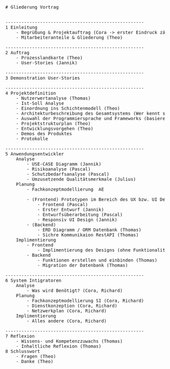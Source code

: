 


<pre># Gliederung Vortrag


----------------------------------------------------
1 Einleitung
	- Begrüßung & Projektauftrag (Cora -> erster Eindruck zählt, sorry Theo)
	- Mitarbeiteranteile & Gliederung (Theo)

----------------------------------------------------
2 Auftrag
	- Prozesslandkarte (Theo)
	- User-Stories (Jannik)

----------------------------------------------------
3 Demonstration User-Stories

----------------------------------------------------
4 Projektdefinition
	- Nutzerwertanalyse (Thomas)
	- Ist-Soll Analyse
	- Einordnung ins Schichtenmodell (Theo)
	- Architekturbeschreibung des Gesamtsystems (Wer kennt sich da aus)
	- Auswahl der Programmiersprache und Frameworks (basierend auf Nutzerwertanalyse) (Thomas)
	- Projektstrukturplan (Theo)
	- Entwicklungsvorgehen (Theo)
	- Demos des Produktes 
	- Protokolle 

----------------------------------------------------
5 Anwendungsentwickler
	Analyse
		- USE-CASE Diagramm (Jannik)
		- Risikoanalyse (Pascal)
		- Schutzbedarfsanalyse (Pascal)
		- Umzusetzende Qualitätsmerkmale (Julius)
	Planung
		- Fachkonzeptmodellierung  AE
			
		- (Frontend) Prototypen im Bereich des UX bzw. UI Design mit Figma erstellen
			- Frontend (Pascal)
			- Erster Entwurf (Jannik)
			- Entwurfsüberarbeitung (Pascal)
			- Responsiv UI Design (Jannik)
		- (Backend)
			- ERD Diagramm / ORM Datenbank (Thomas)
			- Sichre Kommunikaion RestAPI (Thomas)
	Implimentierung 
		- Frontend
			- Implimentierung des Designs (ohne Funktionalität) (Jannik Pascal)
		- Backend
			- Funktionen erstellen und einbinden (Thomas)
			- Migration der Datenbank (Thomas)
			
----------------------------------------------------			
6 System Intigratoren 
	Analyse
		- Was wird Benötigt? (Cora, Richard)
	Planung
		- Fachkonzeptmodellierung SI (Cora, Richard)
		- Dienstkonzeption (Cora, Richard)
		- Netzwerkplan (Cora, Richard)
	Implimentierung
		- Alles andere (Cora, Richard)

----------------------------------------------------
7 Reflexion
	- Wissens- und Kompetenzzuwachs (Thomas)
	- Inhaltliche Reflexion (Thomas)
8 Schlusswort
	- Fragen (Theo)
	- Danke (Theo)
	

	
	
</pre>
